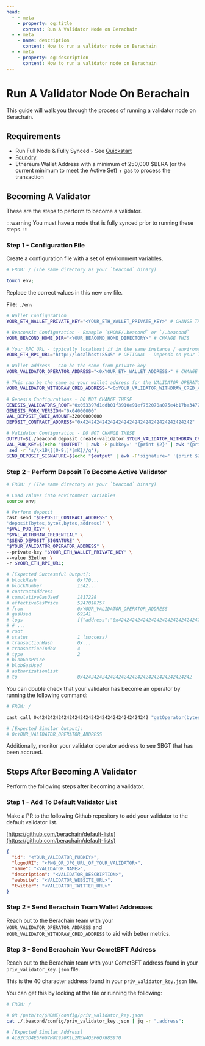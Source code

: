 ```yaml
---
head:
  - - meta
    - property: og:title
      content: Run A Validator Node on Berachain
  - - meta
    - name: description
      content: How to run a validator node on Berachain
  - - meta
    - property: og:description
      content: How to run a validator node on Berachain
---
```


# Run A Validator Node On Berachain

This guide will walk you through the process of running a validator node on Berachain.

## Requirements

- Run Full Node & Fully Synced - See [Quickstart](/nodes/quickstart)
- [Foundry](https://book.getfoundry.sh/getting-started/installation)
- Ethereum Wallet Address with a minimum of 250,000 $BERA (or the current minimum to meet the Active Set) + gas to process the transaction

## Becoming A Validator

These are the steps to perform to become a validator.

:::warning
You must have a node that is fully synced prior to running these steps.
:::

### Step 1 - Configuration File

Create a configuration file with a set of environment variables.

```bash
# FROM: / (The same directory as your `beacond` binary)

touch env;
```

Replace the correct values in this new `env` file.

**File:** `./env`

```bash
# Wallet Configuration
YOUR_ETH_WALLET_PRIVATE_KEY="<YOUR_ETH_WALLET_PRIVATE_KEY>" # CHANGE THIS

# BeaconKit Configuration - Example `$HOME/.beacond` or `/.beacond`
YOUR_BEACOND_HOME_DIR="<YOUR_BEACOND_HOME_DIRECTORY>" # CHANGE THIS

# Your RPC URL - typically localhost if in the same instance / enviroment
YOUR_ETH_RPC_URL="http://localhost:8545" # OPTIONAL - Depends on your local RPC

# Wallet address - Can be the same from private key
YOUR_VALIDATOR_OPERATOR_ADDRESS="<0xYOUR_ETH_WALLET_ADDRESS>" # CHANGE THIS

# This can be the same as your wallet address for the VALIDATOR_OPERATOR_ADDRESS
YOUR_VALIDATOR_WITHDRAW_CRED_ADDRESS="<0xYOUR_VALIDATOR_WITHDRAW_CRED_ADDRESS>" # CHANGE THIS

# Genesis Configurations - DO NOT CHANGE THESE
GENESIS_VALIDATORS_ROOT="0x053397d1ddb01f3910e91ef762070a075e4b17ba3472c3c4dd391a68bd5d95a1"
GENESIS_FORK_VERSION="0x04000000"
VAL_DEPOSIT_GWEI_AMOUNT=32000000000
DEPOSIT_CONTRACT_ADDRESS="0x4242424242424242424242424242424242424242"

# Validator Configuration - DO NOT CHANGE THESE
OUTPUT=$(./beacond deposit create-validator $YOUR_VALIDATOR_WITHDRAW_CRED_ADDRESS $VAL_DEPOSIT_GWEI_AMOUNT $GENESIS_FORK_VERSION $GENESIS_VALIDATORS_ROOT --private-key $YOUR_ETH_WALLET_PRIVATE_KEY --home $YOUR_BEACOND_HOME_DIR);
VAL_PUB_KEY=$(echo "$OUTPUT" | awk -F'pubkey=' '{print $2}' | awk '{print $1}' |
 sed -r 's/\x1B\[[0-9;]*[mK]//g');
SEND_DEPOSIT_SIGNATURE=$(echo "$output" | awk -F'signature=' '{print $2}' | awk '{print $1}' | sed -r 's/\x1B\[[0-9;]*[mK]//g');
```

### Step 2 - Perform Deposit To Become Active Validator

```bash
# FROM: / (The same directory as your `beacond` binary)

# Load values into environment variables
source env;

# Perform deposit
cast send "$DEPOSIT_CONTRACT_ADDRESS" \
'deposit(bytes,bytes,bytes,address)' \
"$VAL_PUB_KEY" \
"$VAL_WITHDRAW_CREDENTIAL" \
"$SEND_DEPOSIT_SIGNATURE" \
"$YOUR_VALIDATOR_OPERATOR_ADDRESS" \
--private-key "$YOUR_ETH_WALLET_PRIVATE_KEY" \
--value 32ether \
-r $YOUR_ETH_RPC_URL;

# [Expected Successful Output]:
# blockHash               0xf70...
# blockNumber             1542...
# contractAddress
# cumulativeGasUsed       1817228
# effectiveGasPrice       5247018757
# from                    0xYOUR_VALIDATOR_OPERATOR_ADDRESS
# gasUsed                 69241
# logs                    [{"address":"0x4242424242424242424242424242424242424242","topics":
# # ...
# root
# status                  1 (success)
# transactionHash         0x...
# transactionIndex        4
# type                    2
# blobGasPrice
# blobGasUsed
# authorizationList
# to                      0x4242424242424242424242424242424242424242
```

You can double check that your validator has become an operator by running the following command:

```bash
# FROM: /

cast call 0x4242424242424242424242424242424242424242 "getOperator(bytes calldata pubkey)" "$VAL_PUB_KEY" $YOUR_ETH_RPC_URL;

# [Expected Similar Output]:
# 0xYOUR_VALIDATOR_OPERATOR_ADDRESS
```

Additionally, monitor your validator operator address to see $BGT that has been accrued.

## Steps After Becoming A Validator

Perform the following steps after becoming a validator.

### Step 1 - Add To Default Validator List

Make a PR to the following Github repository to add your validator to the default validator list.

[https://github.com/berachain/default-lists](https://github.com/berachain/default-lists)

```json
{
  "id": "<YOUR_VALIDATOR_PUBKEY>",
  "logoURI": "<PNG_OR_JPG_URL_OF_YOUR_VALIDATOR>",
  "name": "<VALIDATOR_NAME>",
  "description": "<VALIDATOR_DESCRIPTION>",
  "website": "<VALIDATOR_WEBSITE_URL>",
  "twitter": "<VALIDATOR_TWITTER_URL>"
}
```

### Step 2 - Send Berachain Team Wallet Addresses

Reach out to the Berachain team with your `YOUR_VALIDATOR_OPERATOR_ADDRESS` and `YOUR_VALIDATOR_WITHDRAW_CRED_ADDRESS` to aid with better metrics.

### Step 3 - Send Berachain Your CometBFT Address

Reach out to the Berachain team with your CometBFT address found in your `priv_validator_key.json` file.

This is the 40 character address found in your `priv_validator_key.json` file.

You can get this by looking at the file or running the following:

```bash
# FROM: /

# OR /path/to/$HOME/config/priv_validator_key.json
cat ./.beacond/config/priv_validator_key.json | jq -r ".address";

# [Expected Similat Address]
# A1B2C3D4E5F6G7H8I9J0K1L2M3N4O5P6Q7R8S9T0
```
